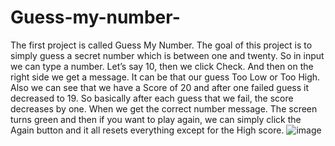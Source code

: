 # Guess-my-number-
The first project is called Guess My Number. The goal of this project is to simply guess a secret number which is between one and twenty. So in input we can type a number. Let’s say 10, then we click Check. And then on the right side we get a message. It can be that our guess Too Low or Too High. Also we can see that we have a Score of 20 and after one failed guess it decreased to 19. So basically after each guess that we fail, the score decreases by one. When we get the correct number message. The screen turns green and then if you want to play again, we can simply click the Again button and it all resets everything except for the High score. ![image](https://user-images.githubusercontent.com/108603544/183348047-a0c8091c-3027-4d69-b9e0-192b84412095.png)
